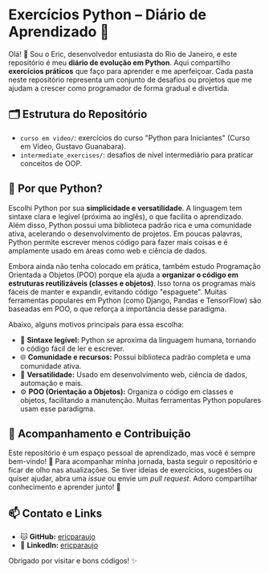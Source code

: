 # Exercícios Python – Diário de Aprendizado 🚀

Olá! 👋 Sou o Eric, desenvolvedor entusiasta do Rio de Janeiro, e este repositório é meu **diário de evolução em Python**. Aqui compartilho **exercícios práticos** que faço para aprender e me aperfeiçoar. Cada pasta neste repositório representa um conjunto de desafios ou projetos que me ajudam a crescer como programador de forma gradual e divertida.

## 🗂 Estrutura do Repositório

* `curso em video/`: exercícios do curso "Python para Iniciantes" (Curso em Vídeo, Gustavo Guanabara).
* `intermediate_exercises/`: desafios de nível intermediário para praticar conceitos de OOP.

## 🐍 Por que Python?

Escolhi Python por sua **simplicidade e versatilidade**. A linguagem tem sintaxe clara e legível (próxima ao inglês), o que facilita o aprendizado. Além disso, Python possui uma biblioteca padrão rica e uma comunidade ativa, acelerando o desenvolvimento de projetos. Em poucas palavras, Python permite escrever menos código para fazer mais coisas e é amplamente usado em áreas como web e ciência de dados.

Embora ainda não tenha colocado em prática, também estudo Programação Orientada a Objetos (POO) porque ela ajuda a **organizar o código em estruturas reutilizáveis (classes e objetos)**. Isso torna os programas mais fáceis de manter e expandir, evitando código "espaguete". Muitas ferramentas populares em Python (como Django, Pandas e TensorFlow) são baseadas em POO, o que reforça a importância desse paradigma.

Abaixo, alguns motivos principais para essa escolha:

* 🐍 **Sintaxe legível:** Python se aproxima da linguagem humana, tornando o código fácil de ler e escrever.
* 🌐 **Comunidade e recursos:** Possui biblioteca padrão completa e uma comunidade ativa.
* 🚀 **Versatilidade:** Usado em desenvolvimento web, ciência de dados, automação e mais.
* ⚙️ **POO (Orientação a Objetos):** Organiza o código em classes e objetos, facilitando a manutenção. Muitas ferramentas Python populares usam esse paradigma.

## 🤝 Acompanhamento e Contribuição

Este repositório é um espaço pessoal de aprendizado, mas você é sempre bem-vindo! 🌟 Para acompanhar minha jornada, basta seguir o repositório e ficar de olho nas atualizações. Se tiver ideias de exercícios, sugestões ou quiser ajudar, abra uma *issue* ou envie um *pull request*. Adoro compartilhar conhecimento e aprender junto! 🚀

## 📫 Contato e Links

* 🐱 **GitHub:** [ericparaujo](https://github.com/ericparaujo)
* 💼 **LinkedIn:** [ericparaujo](https://www.linkedin.com/in/ericparaujo)

Obrigado por visitar e bons códigos! ✨

